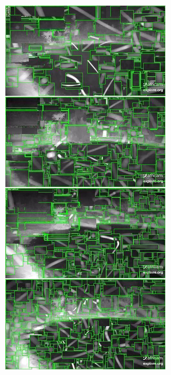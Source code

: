 ![20200806-232218-235223](in/20200806/20200806-232218-235223_0_.jpg)
![20200806-235228-000003](in/20200806/20200806-235228-000003_0_.jpg)
![20200807-000008-003013](in/20200807/20200807-000008-003013_0_.jpg)
![20200807-003018-010023](in/20200807/20200807-003018-010023_0_.jpg)
